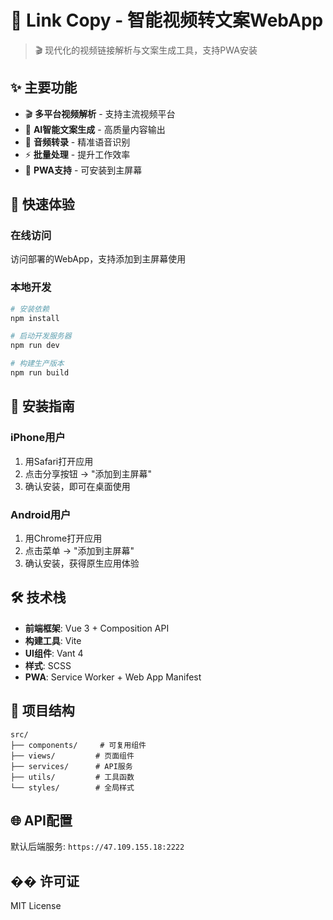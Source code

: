 # 📱 Link Copy - 智能视频转文案WebApp

> 🎬 现代化的视频链接解析与文案生成工具，支持PWA安装

## ✨ 主要功能

- 🎬 **多平台视频解析** - 支持主流视频平台
- 📝 **AI智能文案生成** - 高质量内容输出  
- 🎵 **音频转录** - 精准语音识别
- ⚡ **批量处理** - 提升工作效率
- 📱 **PWA支持** - 可安装到主屏幕

## 🚀 快速体验

### 在线访问
访问部署的WebApp，支持添加到主屏幕使用

### 本地开发
```bash
# 安装依赖
npm install

# 启动开发服务器
npm run dev

# 构建生产版本
npm run build
```

## 📱 安装指南

### iPhone用户
1. 用Safari打开应用
2. 点击分享按钮 → "添加到主屏幕"
3. 确认安装，即可在桌面使用

### Android用户  
1. 用Chrome打开应用
2. 点击菜单 → "添加到主屏幕"
3. 确认安装，获得原生应用体验

## 🛠️ 技术栈

- **前端框架**: Vue 3 + Composition API
- **构建工具**: Vite
- **UI组件**: Vant 4
- **样式**: SCSS
- **PWA**: Service Worker + Web App Manifest

## 📁 项目结构

```
src/
├── components/     # 可复用组件
├── views/         # 页面组件  
├── services/      # API服务
├── utils/         # 工具函数
└── styles/        # 全局样式
```

## 🌐 API配置

默认后端服务: `https://47.109.155.18:2222`

## �� 许可证

MIT License 